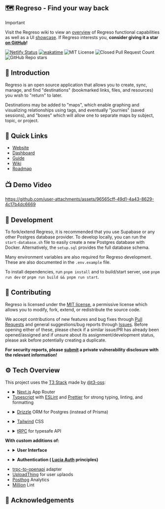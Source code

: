 ## 🗺️ Regreso - Find your way back

> [!Important]
> Visit the Regreso wiki to view an [overview](https://github.com/joshpinto6/regreso/wiki/Feature-Comparison-Table) of Regreso functional capabilities as well as a UI [showcase](https://github.com/joshpinto6/regreso/wiki/UI-Showcase). If Regreso interests you, **consider giving it a star [on GitHub](https://regreso.netlify.app/repository)!**

[![Netlify Status](https://api.netlify.com/api/v1/badges/9186e8eb-17c0-4d34-bdd9-e2add4200741/deploy-status)](https://app.netlify.com/sites/regreso/deploys)
[![wakatime](https://wakatime.com/badge/user/7482ea9d-3085-4e9b-95ad-1ca78a14d948/project/2972fea6-6fe2-4f55-afb8-a47ff01540ad.svg)](https://wakatime.com/badge/user/7482ea9d-3085-4e9b-95ad-1ca78a14d948/project/2972fea6-6fe2-4f55-afb8-a47ff01540ad)
![MIT License](https://img.shields.io/github/license/joshpinto6/regreso)
![Closed Pull Request Count](https://img.shields.io/github/issues-pr-closed/joshpinto6/regreso)
![GitHub Repo stars](https://img.shields.io/github/stars/joshpinto6/regreso)

## 👋 Introduction

Regreso is an open source application that allows you to create, sync, manage, and find "destinations" (bookmarked links, files, and resources) you wish to "return" to later.

Destinations may be added to "maps", which enable graphing and visualizing relationships using tags, and eventually "journies" (saved sessions), and "boxes" which will allow one to separate maps by subject, topic, or project.

## 📌 Quick Links

- [Website](https://regreso.netlify.app)
- [Dashboard](https://regreso.netlify.app/dashboard)
- [Guide](https://regreso.netlify.app/guide)
- [Wiki](https://regreso.netlify.app/wiki)
- [Roadmap](https://regreso.netlify.app/roadmap)

## 📺 Demo Video

https://github.com/user-attachments/assets/96565cff-49d1-4a43-8629-4c17b4dc6669

## 🚀 Development

To fork/extend Regreso, it is recommended that you use Supabase or any other Postgres database provider. To develop locally, you can run the `start-database.sh` file to easily create a new Postgres database with Docker. Alternatively, the `setup.sql` provides the full database schema.

Many environment variables are also required for Regreso development. These are also documented in the `.env.example` file.

To install dependencies, run `pnpm install` and to build/start server, use `pnpm run dev` or `pnpm run build && pnpm run start`.

## 🤝 Contributing

Regreso is licensed under the [MIT license](LICENSE.md), a permissive license which allows you to modify, fork, extend, or redistribute the source code.

We accept contributions of new features and bug fixes through [Pull Requests](/pulls) and general suggestions/bug reports through [Issues](/issues). Before opening either of these, please check if a similar issue/PR has already been opened/assigned and if unsure about its assignment/development status, please ask before potentially creating a duplicate.

**For security reports, please [submit](/security) a private vulnerability disclosure with the relevant information!**

## ⚙️ Tech Overview

This project uses the [T3 Stack](https://create.t3.gg/) made by [@t3-oss](https://github.com/t3-oss):

<ul>
<li>
<details>
<summary> 
<a href="https://nextjs.org/">Next.js</a> App Router
</summary>
<ul>
<li>
<a href="https://react.dev/">React</a>
</li>
<li>
<a href="https://vercel.com/font">Geist</a> font typeface
</li>
</ul>
</details>
</li>

<li> <a href="https://www.typescriptlang.org/">Typescript</a> with <a href="https://eslint.org/">ESLint</a> and <a href="https://prettier.io/">Prettier</a> for strong typing, linting, and formatting
</li>
</ul>

<ul>
<li>
<details>
<summary> 
<a href="https://orm.drizzle.team/">Drizzle</a> ORM for Postgres (instead of Prisma)
</summary>
<ul>
<li>
<a href="https://www.postgresql.org/">PostgreSQL</a> database
</li>
<li>
<a href="https://supabase.com">Supabase</a> postgres hosting
</li>
</ul>
</details>
</li>
</ul>

<ul>
<li>
<details>
<summary> 
<a href="https://tailwindcss.com/">Tailwind</a> CSS

</summary>
<ul>
<li>
<a href="https://postcss.org/">PostCSS</a> to install and manage Tailwind
</li>
</ul>
</details>
</li>
</ul>

<ul>
<li>
<details>
<summary> 
<a href="https://trpc.io/">tRPC</a> for typesafe API
</summary>
<ul>
<li>
<a href="https://zod.dev/">Zod</a> for schema validation
</li>
<li>
<a href="https://www.npmjs.com/package/superjson/">Superjson</a> to serialize expressions
</li>
<li>
<a href="https://www.npmjs.com/package/server-only/">Server Only</a> for marking modules
</li>

</ul>
</details>
</li>
</ul>

**With custom additions of:**

<ul>
<li>
<details>
<summary> 
<strong>
User Interface
</strong>
</summary>
<ul>
<li>
<a href="https://ui.shadcn.com/">shadcn/ui</a> copy-pasted components
</li>
<li>
<a href="https://www.radix-ui.com/">Radix UI</a> primitives
</li>
<li>
<a href="https://www.npmjs.com/package/react-day-picker/">React Day Picker</a> calendar picker
</li>
<li>
<a href="https://www.npmjs.com/package/tailwindcss-animate/">Tailwind CSS Animate</a>
</li>
<li>
<a href="https://www.npmjs.com/package/next-themes/">Next Themes</a> UI mode abstraction
</li>
<li>
<a href="https://ui.aceternity.com/">Aceternity UI</a> animated landing page features
</li>
<li>
<a href="https://github.com/Aslam97/shadcn-minimal-tiptap/">Shadcn Minimal Tiptap</a> component
</li>
<li>
<a href="https://www.diceui.com/">DiceUI</a> tag input, masonry, scrollbox
</li>
<li>
<a href="https://www.npmjs.com/package/react-day-picker">React Day Picker</a> calendar picker
</li>
<li>
<a href="https://tiptap.dev">TipTap</a> rich text editor
</li>
<li>
<a href="https://dndkit.com/">Dnd-Kit</a> drag-and-drop toolkit
</li>
<li>
<a href="https://learn.missiveapp.com/open/emoji-mart/">Emoji Mart</a> picker
</li>
<li>
<a href="https://motion.dev/">Motion</a> page animations
</li>
<li>
<a href="https://ludicde.dev/">Lucide</a> icons
</li>
<li>
<a href="https://boringavatars.com/">Boring</a> avatars
</li>
</ul>
</details>
</li>
</ul>

<ul>
<li>
<details>
<summary> 
<strong>
Authentication (
<a href="https://lucia-auth.com/">Lucia Auth</a> principles)
</strong>
</summary>
<ul>
<li>
<a href="https://arcticjs.dev/">Arctic</a> OAuth 2.0 Providers
</li>
<li>
<a href="https://oslojs.dev/">Oslo</a> auth packages
</li>
<li>
<a href="https://node-rs.dev/">Node-RS</a> bindings for Argon2
</li>
<li>
<a href="https://www.npmjs.com/package/uqr/">UQR</a> for TOTP QR Codes
</li>
<li>
<a href="https://nodemailer.com/">Nodemailer</a> to send email verification messages
</li>
</ul>
</details>
</li>
</ul>

- [trpc-to-openapi](https://www.npmjs.com/package/trpc-to-openapi/) adapter
- [UploadThing](https://uploadthing.com/) for user uplaods
- [Posthog](https://posthog.com/) Analytics
- [Million](https://million.dev/) Lint

## 🙌 Acknowledgements
